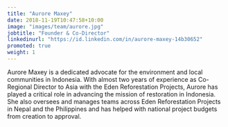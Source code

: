 ```yaml
---
title: "Aurore Maxey"
date: 2018-11-19T10:47:58+10:00
image: "images/team/aurore.jpg"
jobtitle: "Founder & Co-Director"
linkedinurl: "https://id.linkedin.com/in/aurore-maxey-14b30652" 
promoted: true
weight: 1 
---
```


Aurore Maxey is a dedicated advocate for the environment and local communities in Indonesia. With almost two years of experience as Co-Regional Director to Asia with the Eden Reforestation Projects, Aurore has played a critical role in advancing the mission of restoration in Indonesia. She also oversees and manages teams across Eden Reforestation Projects in Nepal and the Philippines and has helped with national project budgets from creation to approval.
